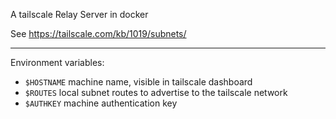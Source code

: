 A tailscale Relay Server in docker

See https://tailscale.com/kb/1019/subnets/

---

Environment variables:

- `$HOSTNAME` machine name, visible in tailscale dashboard
- `$ROUTES` local subnet routes to advertise to the tailscale network
- `$AUTHKEY` machine authentication key
